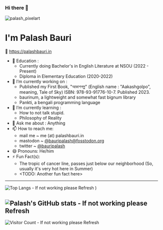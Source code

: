 ### Hi there 👋

![palash_pixelart](https://github.com/bauripalash/bauripalash/assets/16154204/6f9f953e-454e-42ee-a590-38c047a5cc3b)



# I'm Palash Bauri


🌾 <https://palashbauri.in>

- 🏫 Education : 
    * Currently doing Bachelor's in English Literature at NSOU (2022 - Present)
    * Diploma in Elementary Education (2020-2022)
- 🔭 I’m currently working on : 
    * Published my First Book, "আকাশগল্প" (English name : "Aakashgolpo", meaning, Tale of Sky) ISBN: 978-93-91776-10-7. Published 2023.
    * baurinum, a lightweight and somewhat fast bignum library
    * Pankti, a bengali programming language 
- 🌱 I’m currently learning :
    * How to not talk stupid.
    * Philosophy of Reality
- 💬 Ask me about : Anything
- 📫 How to reach me: 
    * mail me ~ me (at) palashbauri.in
    * mastodon ~ [@bauripalash@fosstodon.org](https://fosstodon.org/@bauripalash)
    * twitter ~ [@bauripalash](https://twitter.com/bauripalash)
- 😄 Pronouns: He/him
- ⚡ Fun Fact(s):
    * The tropic of cancer line, passes just below our neighborhood (So, usually it's very hot here in Summer)
    * <TODO: Another fun fact here>

---
![Top Langs - If not working please Refresh )](https://github-readme-stats.vercel.app/api/top-langs/?username=bauripalash&hide=html,javascript,css,CMake,SCSS,svelte,ANTLR,XSLT,Latte&layout=compact&langs_count=12&exclude_repo=yarn,mewmew,defold-nvim-lsp&hide_progress=true)


![Palash's GitHub stats - If not working please Refresh](https://github-readme-stats.vercel.app/api?username=bauripalash&count_private=true&show_icons=true)
---
![Visitor Count - If not working please Refresh](https://profile-counter.glitch.me/bauripalash/count.svg)

<!--
**bauripalash/bauripalash** is a ✨ _special_ ✨ repository because its `README.md` (this file) appears on your GitHub profile.

Here are some ideas to get you started:

- 🔭 I’m currently working on ...
- 🌱 I’m currently learning ...
- 👯 I’m looking to collaborate on ...
- 🤔 I’m looking for help with ...
- 💬 Ask me about ...
- 📫 How to reach me: ...
- 😄 Pronouns: ...
- ⚡ Fun fact: ...
-->
